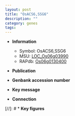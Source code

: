 ```yaml
---
layout: post
title: "OsACS6,SSG6"
description: ""
category: genes
tags: 
---
```


* **Information**  
    + Symbol: OsACS6,SSG6  
    + MSU: [LOC_Os06g03990](http://rice.uga.edu/cgi-bin/ORF_infopage.cgi?orf=LOC_Os06g03990)  
    + RAPdb: [Os06g0130400](http://rapdb.dna.affrc.go.jp/viewer/gbrowse_details/irgsp1?name=Os06g0130400)  

* **Publication**  

* **Genbank accession number**  

* **Key message**  

* **Connection**  

[//]: # * **Key figures**  


